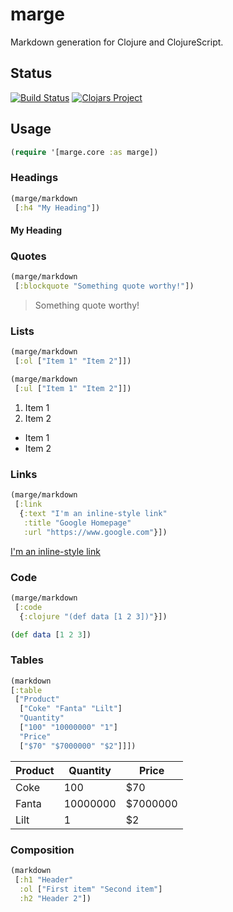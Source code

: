 # marge
Markdown generation for Clojure and ClojureScript.

## Status

[![Build Status](https://api.travis-ci.org/markwoodhall/marge.svg?branch=master)](https://api.travis-ci.org/repositories/markwoodhall/marge)
[![Clojars Project](https://img.shields.io/clojars/v/marge.svg)](http://clojars.org/marge)

## Usage


```clojure
(require '[marge.core :as marge])
```

### Headings

```clojure
(marge/markdown 
 [:h4 "My Heading"])
```

#### My Heading

### Quotes

```clojure
(marge/markdown
 [:blockquote "Something quote worthy!"])
```

> Something quote worthy!

### Lists

```clojure
(marge/markdown
 [:ol ["Item 1" "Item 2"]])

(marge/markdown
 [:ul ["Item 1" "Item 2"]])
```

1. Item 1
2. Item 2

+ Item 1
+ Item 2

### Links

```clojure
(marge/markdown 
 [:link 
  {:text "I'm an inline-style link" 
   :title "Google Homepage"
   :url "https://www.google.com"}])
```

[I'm an inline-style link](https://www.google.com "Google Homepage")

### Code

```clojure
(marge/markdown 
 [:code
  {:clojure "(def data [1 2 3])"}])
```

```clojure
(def data [1 2 3])
```

### Tables

```clojure
(markdown 
[:table
 ["Product" 
  ["Coke" "Fanta" "Lilt"] 
  "Quantity" 
  ["100" "10000000" "1"]
  "Price"
  ["$70" "$7000000" "$2"]]])
```

| Product | Quantity | Price    |
| ------- | -------- | -------- |
| Coke    | 100      | $70      |
| Fanta   | 10000000 | $7000000 |
| Lilt    | 1        | $2       |

### Composition

```clojure
(markdown 
 [:h1 "Header"
  :ol ["First item" "Second item"]
  :h2 "Header 2"])
```
